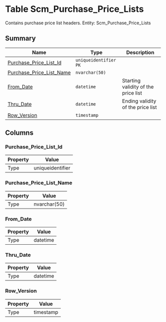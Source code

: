 # Table Scm_Purchase_Price_Lists

Contains purchase price list headers. Entity: Scm_Purchase_Price_Lists

## Summary

| Name | Type | Description |
| - | - | --- |
|[Purchase_Price_List_Id](#purchase_price_list_id)|`uniqueidentifier` `PK`||
|[Purchase_Price_List_Name](#purchase_price_list_name)|`nvarchar(50)` ||
|[From_Date](#from_date)|`datetime` |Starting validity of the price list|
|[Thru_Date](#thru_date)|`datetime` |Ending validity of the price list|
|[Row_Version](#row_version)|`timestamp` ||

## Columns

### Purchase_Price_List_Id

| Property | Value |
| - | - |
|Type|uniqueidentifier|

### Purchase_Price_List_Name

| Property | Value |
| - | - |
|Type|nvarchar(50)|

### From_Date

| Property | Value |
| - | - |
|Type|datetime|

### Thru_Date

| Property | Value |
| - | - |
|Type|datetime|

### Row_Version

| Property | Value |
| - | - |
|Type|timestamp|


